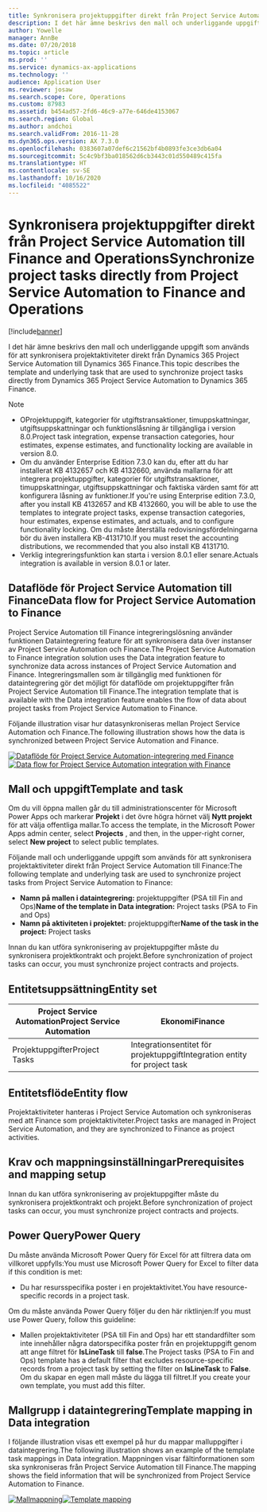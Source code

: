 ```yaml
---
title: Synkronisera projektuppgifter direkt från Project Service Automation till Finance and Operations
description: I det här ämne beskrivs den mall och underliggande uppgift som används för att synkronisera projektaktiviteter direkt från Microsoft Dynamics 365 Project Service Automation till Dynamics 365 Finance.
author: Yowelle
manager: AnnBe
ms.date: 07/20/2018
ms.topic: article
ms.prod: ''
ms.service: dynamics-ax-applications
ms.technology: ''
audience: Application User
ms.reviewer: josaw
ms.search.scope: Core, Operations
ms.custom: 87983
ms.assetid: b454ad57-2fd6-46c9-a77e-646de4153067
ms.search.region: Global
ms.author: andchoi
ms.search.validFrom: 2016-11-28
ms.dyn365.ops.version: AX 7.3.0
ms.openlocfilehash: 0383607a07def6c21562bf4b0893fe3ce3db6a04
ms.sourcegitcommit: 5c4c9bf3ba018562d6cb3443c01d550489c415fa
ms.translationtype: HT
ms.contentlocale: sv-SE
ms.lasthandoff: 10/16/2020
ms.locfileid: "4085522"
---
```

# <a name="synchronize-project-tasks-directly-from-project-service-automation-to-finance-and-operations"></a><span data-ttu-id="04fe3-103">Synkronisera projektuppgifter direkt från Project Service Automation till Finance and Operations</span><span class="sxs-lookup"><span data-stu-id="04fe3-103">Synchronize project tasks directly from Project Service Automation to Finance and Operations</span></span>

[!include[banner](../includes/banner.md)]

<span data-ttu-id="04fe3-104">I det här ämne beskrivs den mall och underliggande uppgift som används för att synkronisera projektaktiviteter direkt från Dynamics 365 Project Service Automation till Dynamics 365 Finance.</span><span class="sxs-lookup"><span data-stu-id="04fe3-104">This topic describes the template and underlying task that are used to synchronize project tasks directly from Dynamics 365 Project Service Automation to Dynamics 365 Finance.</span></span>

> [!NOTE]
> - <span data-ttu-id="04fe3-105">OProjektuppgift, kategorier för utgiftstransaktioner, timuppskattningar, utgiftsuppskattningar och funktionslåsning är tillgängliga i version 8.0.</span><span class="sxs-lookup"><span data-stu-id="04fe3-105">Project task integration, expense transaction categories, hour estimates, expense estimates, and functionality locking are available in version 8.0.</span></span>
> - <span data-ttu-id="04fe3-106">Om du använder Enterprise Edition 7.3.0 kan du, efter att du har installerat KB 4132657 och KB 4132660, använda mallarna för att integrera projektuppgifter, kategorier för utgiftstransaktioner, timuppskattningar, utgiftsuppskattningar och faktiska värden samt för att konfigurera låsning av funktioner.</span><span class="sxs-lookup"><span data-stu-id="04fe3-106">If you're using Enterprise edition 7.3.0, after you install KB 4132657 and KB 4132660, you will be able to use the templates to integrate project tasks, expense transaction categories, hour estimates, expense estimates, and actuals, and to configure functionality locking.</span></span> <span data-ttu-id="04fe3-107">Om du måste återställa redovisningsfördelningarna bör du även installera KB-4131710.</span><span class="sxs-lookup"><span data-stu-id="04fe3-107">If you must reset the accounting distributions, we recommended that you also install KB 4131710.</span></span>
> - <span data-ttu-id="04fe3-108">Verklig integreringsfunktion kan starta i version 8.0.1 eller senare.</span><span class="sxs-lookup"><span data-stu-id="04fe3-108">Actuals integration is available in version 8.0.1 or later.</span></span>

## <a name="data-flow-for-project-service-automation-to-finance"></a><span data-ttu-id="04fe3-109">Dataflöde för Project Service Automation till Finance</span><span class="sxs-lookup"><span data-stu-id="04fe3-109">Data flow for Project Service Automation to Finance</span></span>

<span data-ttu-id="04fe3-110">Project Service Automation till Finance integreringslösning använder funktionen Dataintegrering feature för att synkronisera data över instanser av Project Service Automation och Finance.</span><span class="sxs-lookup"><span data-stu-id="04fe3-110">The Project Service Automation to Finance integration solution uses the Data integration feature to synchronize data across instances of Project Service Automation and Finance.</span></span> <span data-ttu-id="04fe3-111">Integreringsmallen som är tillgänglig med funktionen för dataintegrering gör det möjligt för dataflöde om projektuppgifter från Project Service Automation till Finance.</span><span class="sxs-lookup"><span data-stu-id="04fe3-111">The integration template that is available with the Data integration feature enables the flow of data about project tasks from Project Service Automation to Finance.</span></span>

<span data-ttu-id="04fe3-112">Följande illustration visar hur datasynkroniseras mellan Project Service Automation och Finance.</span><span class="sxs-lookup"><span data-stu-id="04fe3-112">The following illustration shows how the data is synchronized between Project Service Automation and Finance.</span></span>

<span data-ttu-id="04fe3-113">[![Dataflöde för Project Service Automation-integrering med Finance](./media/ProjectTasksFlow.png)](./media/ProjectTasksFlow.png)</span><span class="sxs-lookup"><span data-stu-id="04fe3-113">[![Data flow for Project Service Automation integration with Finance](./media/ProjectTasksFlow.png)](./media/ProjectTasksFlow.png)</span></span>

## <a name="template-and-task"></a><span data-ttu-id="04fe3-114">Mall och uppgift</span><span class="sxs-lookup"><span data-stu-id="04fe3-114">Template and task</span></span>

<span data-ttu-id="04fe3-115">Om du vill öppna mallen går du till administrationscenter för Microsoft Power Apps och markerar **Projekt** i det övre högra hörnet välj **Nytt projekt** för att välja offentliga mallar.</span><span class="sxs-lookup"><span data-stu-id="04fe3-115">To access the template, in the Microsoft Power Apps admin center, select **Projects** , and then, in the upper-right corner, select **New project** to select public templates.</span></span>

<span data-ttu-id="04fe3-116">Följande mall och underliggande uppgift som används för att synkronisera projektaktiviteter direkt från Project Service Automation till Finance:</span><span class="sxs-lookup"><span data-stu-id="04fe3-116">The following template and underlying task are used to synchronize project tasks from Project Service Automation to Finance:</span></span>

- <span data-ttu-id="04fe3-117">**Namn på mallen i dataintegrering:** projektuppgifter (PSA till Fin and Ops)</span><span class="sxs-lookup"><span data-stu-id="04fe3-117">**Name of the template in Data integration:** Project tasks (PSA to Fin and Ops)</span></span>
- <span data-ttu-id="04fe3-118">**Namn på aktiviteten i projektet:** projektuppgifter</span><span class="sxs-lookup"><span data-stu-id="04fe3-118">**Name of the task in the project:** Project tasks</span></span>

<span data-ttu-id="04fe3-119">Innan du kan utföra synkronisering av projektuppgifter måste du synkronisera projektkontrakt och projekt.</span><span class="sxs-lookup"><span data-stu-id="04fe3-119">Before synchronization of project tasks can occur, you must synchronize project contracts and projects.</span></span>

## <a name="entity-set"></a><span data-ttu-id="04fe3-120">Entitetsuppsättning</span><span class="sxs-lookup"><span data-stu-id="04fe3-120">Entity set</span></span>

| <span data-ttu-id="04fe3-121">Project Service Automation</span><span class="sxs-lookup"><span data-stu-id="04fe3-121">Project Service Automation</span></span> | <span data-ttu-id="04fe3-122">Ekonomi</span><span class="sxs-lookup"><span data-stu-id="04fe3-122">Finance</span></span>                             |
|----------------------------|-------------------------------------|
| <span data-ttu-id="04fe3-123">Projektuppgifter</span><span class="sxs-lookup"><span data-stu-id="04fe3-123">Project Tasks</span></span>              | <span data-ttu-id="04fe3-124">Integrationsentitet för projektuppgift</span><span class="sxs-lookup"><span data-stu-id="04fe3-124">Integration entity for project task</span></span> |

## <a name="entity-flow"></a><span data-ttu-id="04fe3-125">Entitetsflöde</span><span class="sxs-lookup"><span data-stu-id="04fe3-125">Entity flow</span></span>

<span data-ttu-id="04fe3-126">Projektaktiviteter hanteras i Project Service Automation och synkroniseras med att Finance som projektaktiviteter.</span><span class="sxs-lookup"><span data-stu-id="04fe3-126">Project tasks are managed in Project Service Automation, and they are synchronized to Finance as project activities.</span></span>

## <a name="prerequisites-and-mapping-setup"></a><span data-ttu-id="04fe3-127">Krav och mappningsinställningar</span><span class="sxs-lookup"><span data-stu-id="04fe3-127">Prerequisites and mapping setup</span></span>

<span data-ttu-id="04fe3-128">Innan du kan utföra synkronisering av projektuppgifter måste du synkronisera projektkontrakt och projekt.</span><span class="sxs-lookup"><span data-stu-id="04fe3-128">Before synchronization of project tasks can occur, you must synchronize project contracts and projects.</span></span>

## <a name="power-query"></a><span data-ttu-id="04fe3-129">Power Query</span><span class="sxs-lookup"><span data-stu-id="04fe3-129">Power Query</span></span>

<span data-ttu-id="04fe3-130">Du måste använda Microsoft Power Query för Excel för att filtrera data om villkoret uppfylls:</span><span class="sxs-lookup"><span data-stu-id="04fe3-130">You must use Microsoft Power Query for Excel to filter data if this condition is met:</span></span>

- <span data-ttu-id="04fe3-131">Du har resursspecifika poster i en projektaktivitet.</span><span class="sxs-lookup"><span data-stu-id="04fe3-131">You have resource-specific records in a project task.</span></span>

<span data-ttu-id="04fe3-132">Om du måste använda Power Query följer du den här riktlinjen:</span><span class="sxs-lookup"><span data-stu-id="04fe3-132">If you must use Power Query, follow this guideline:</span></span>

- <span data-ttu-id="04fe3-133">Mallen projektaktiviteter (PSA till Fin and Ops) har ett standardfilter som inte innehåller några datorspecifika poster från en projektuppgift genom att ange filtret för **IsLineTask** till **false**.</span><span class="sxs-lookup"><span data-stu-id="04fe3-133">The Project tasks (PSA to Fin and Ops) template has a default filter that excludes resource-specific records from a project task by setting the filter on **IsLineTask** to **False**.</span></span> <span data-ttu-id="04fe3-134">Om du skapar en egen mall måste du lägga till filtret.</span><span class="sxs-lookup"><span data-stu-id="04fe3-134">If you create your own template, you must add this filter.</span></span>

## <a name="template-mapping-in-data-integration"></a><span data-ttu-id="04fe3-135">Mallgrupp i dataintegrering</span><span class="sxs-lookup"><span data-stu-id="04fe3-135">Template mapping in Data integration</span></span>

<span data-ttu-id="04fe3-136">I följande illustration visas ett exempel på hur du mappar malluppgifter i dataintegrering.</span><span class="sxs-lookup"><span data-stu-id="04fe3-136">The following illustration shows an example of the template task mappings in Data integration.</span></span> <span data-ttu-id="04fe3-137">Mappningen visar fältinformationen som ska synkroniseras från Project Service Automation till Finance.</span><span class="sxs-lookup"><span data-stu-id="04fe3-137">The mapping shows the field information that will be synchronized from Project Service Automation to Finance.</span></span>

<span data-ttu-id="04fe3-138">[![Mallmappning](./media/ProjectTasksMapping.png)](./media/ProjectTasksMapping.png)</span><span class="sxs-lookup"><span data-stu-id="04fe3-138">[![Template mapping](./media/ProjectTasksMapping.png)](./media/ProjectTasksMapping.png)</span></span>
